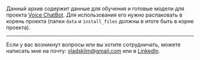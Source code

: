 Данный архив содержит данные для обучения и готовые модели для проекта [Voice ChatBot](https://github.com/Desklop/Voice_ChatBot). Для использования его нужно распаковать в корень проекта (папки `data` и `install_files` должны в итоге быть в корне проекта).

---

Если у вас возникнут вопросы или вы хотите сотрудничать, можете написать мне на почту: vladsklim@gmail.com или в [LinkedIn](https://www.linkedin.com/in/vladklim/).
